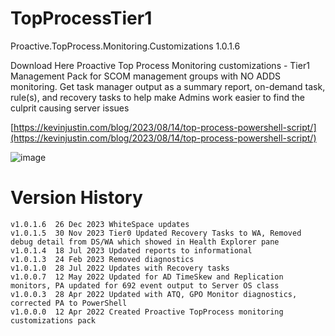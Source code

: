 # TopProcessTier1
Proactive.TopProcess.Monitoring.Customizations 1.0.1.6

Download Here
Proactive Top Process Monitoring customizations - 
  Tier1 Management Pack for SCOM management groups with NO ADDS monitoring.
Get task manager output as a summary report, on-demand task, rule(s), and recovery tasks to help make Admins work easier to find the culprit causing server issues

[https://kevinjustin.com/blog/2023/08/14/top-process-powershell-script/](https://kevinjustin.com/blog/2023/08/14/top-process-powershell-script/)

![image](https://github.com/theKevinJustin/TopProcessTier1/assets/98561452/072b6dac-8545-45e8-b29d-fb39202e7c7f)

# Version History
```
v1.0.1.6  26 Dec 2023 WhiteSpace updates
v1.0.1.5  30 Nov 2023 Tier0 Updated Recovery Tasks to WA, Removed debug detail from DS/WA which showed in Health Explorer pane
v1.0.1.4  18 Jul 2023 Updated reports to informational
v1.0.1.3  24 Feb 2023 Removed diagnostics
v1.0.1.0  28 Jul 2022 Updates with Recovery tasks
v1.0.0.7  12 May 2022 Updated for AD TimeSkew and Replication monitors, PA updated for 692 event output to Server OS class
v1.0.0.3  28 Apr 2022 Updated with ATQ, GPO Monitor diagnostics, corrected PA to PowerShell
v1.0.0.0  12 Apr 2022 Created Proactive TopProcess monitoring customizations pack
```
